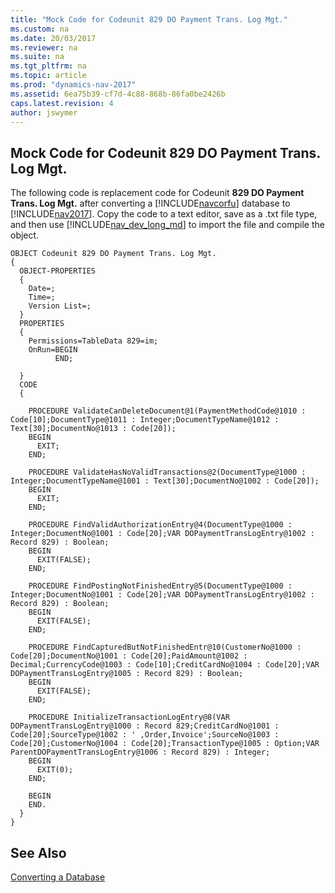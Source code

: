 ```yaml
---
title: "Mock Code for Codeunit 829 DO Payment Trans. Log Mgt."
ms.custom: na
ms.date: 20/03/2017
ms.reviewer: na
ms.suite: na
ms.tgt_pltfrm: na
ms.topic: article
ms.prod: "dynamics-nav-2017"
ms.assetid: 6ea75b39-cf7d-4c88-868b-86fa0be2426b
caps.latest.revision: 4
author: jswymer
---
```

## Mock Code for Codeunit 829 DO Payment Trans. Log Mgt.

The following code is replacement code for Codeunit **829 DO Payment Trans. Log Mgt.** after converting a [!INCLUDE[navcorfu](includes/navcorfu_md.md)] database to [!INCLUDE[nav2017](includes/nav2017.md)]. Copy the code to a text editor, save as a .txt file type, and then use  [!INCLUDE[nav_dev_long_md](includes/nav_dev_long_md.md)] to import the file and compile the object.
```
OBJECT Codeunit 829 DO Payment Trans. Log Mgt.
{
  OBJECT-PROPERTIES
  {
    Date=;
    Time=;
    Version List=;
  }
  PROPERTIES
  {
    Permissions=TableData 829=im;
    OnRun=BEGIN
          END;

  }
  CODE
  {

    PROCEDURE ValidateCanDeleteDocument@1(PaymentMethodCode@1010 : Code[10];DocumentType@1011 : Integer;DocumentTypeName@1012 : Text[30];DocumentNo@1013 : Code[20]);
    BEGIN
      EXIT;
    END;

    PROCEDURE ValidateHasNoValidTransactions@2(DocumentType@1000 : Integer;DocumentTypeName@1001 : Text[30];DocumentNo@1002 : Code[20]);
    BEGIN
      EXIT;
    END;

    PROCEDURE FindValidAuthorizationEntry@4(DocumentType@1000 : Integer;DocumentNo@1001 : Code[20];VAR DOPaymentTransLogEntry@1002 : Record 829) : Boolean;
    BEGIN
      EXIT(FALSE);
    END;

    PROCEDURE FindPostingNotFinishedEntry@5(DocumentType@1000 : Integer;DocumentNo@1001 : Code[20];VAR DOPaymentTransLogEntry@1002 : Record 829) : Boolean;
    BEGIN
      EXIT(FALSE);
    END;

    PROCEDURE FindCapturedButNotFinishedEntr@10(CustomerNo@1000 : Code[20];DocumentNo@1001 : Code[20];PaidAmount@1002 : Decimal;CurrencyCode@1003 : Code[10];CreditCardNo@1004 : Code[20];VAR DOPaymentTransLogEntry@1005 : Record 829) : Boolean;
    BEGIN
      EXIT(FALSE);
    END;

    PROCEDURE InitializeTransactionLogEntry@8(VAR DOPaymentTransLogEntry@1000 : Record 829;CreditCardNo@1001 : Code[20];SourceType@1002 : ' ,Order,Invoice';SourceNo@1003 : Code[20];CustomerNo@1004 : Code[20];TransactionType@1005 : Option;VAR ParentDOPaymentTransLogEntry@1006 : Record 829) : Integer;
    BEGIN
      EXIT(0);
    END;

    BEGIN
    END.
  }
}

```

## See Also  
 [Converting a Database](Converting-a-Database.md)
